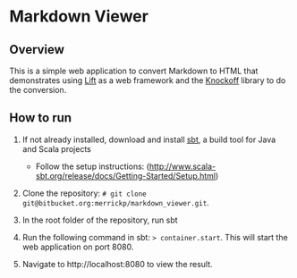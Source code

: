 # Markdown Viewer

## Overview

This is a simple web application to convert Markdown to HTML that demonstrates using [Lift](http://tristanjuricek.com/knockoff) as a web framework and the [Knockoff](http://tristanjuricek.com/knockoff) library to do the conversion.

## How to run

1. If not already installed, download and install [sbt](http://www.scala-sbt.org/), a build tool for Java and Scala projects
    - Follow the setup instructions: (http://www.scala-sbt.org/release/docs/Getting-Started/Setup.html)

2. Clone the repository: `# git clone git@bitbucket.org:merrickp/markdown_viewer.git`.

3. In the root folder of the repository, run sbt

4. Run the following command in sbt: `> container.start`. This will start the web application on port 8080.

5. Navigate to http://localhost:8080 to view the result.